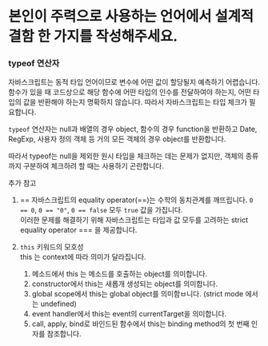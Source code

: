 # 본인이 주력으로 사용하는 언어에서 설계적 결함 한 가지를 작성해주세요.

### typeof 연산자

자바스크립트는 동적 타입 언어이므로 변수에 어떤 값이 할당될지 예측하기 어렵습니다. 함수가 있을 때 코드상으로 해당 함수에 어떤 타입의 인수를 전달하여야 하는지, 어떤 타입의 값을 반환해야 하는지 명확하지 않습니다. 따라서 자바스크립트는 타입 체크가 필요합니다.

`typeof` 연산자는 null과 배열의 경우 object, 함수의 경우 function을 반환하고 Date, RegExp, 사용자 정의 객체 등 거의 모든 객체의 경우 object를 반환합니다.

따라서 typeof는 null을 제외한 원시 타입을 체크하는 데는 문제가 없지만, 객체의 종류까지 구분하여 체크하려 할 때는 사용하기 곤란합니다.

추가 참고

1. ==
   자바스크립트의 equality operator(==)는 수학의 동치관계를 깨뜨립니다. `0 == 0`, `0 == "0"`, `0 == false` 모두 `true` 값을 가집니다.  
   이러한 문제를 해결하기 위해 자바스크립트는 타입과 값 모두를 고려하는 strict equality operator === 을 제공합니다.

2. `this` 키워드의 모호성  
   this 는 context에 따라 의미가 달라집니다.

   1. 메소드에서 this 는 메소드를 호출하는 object를 의미합니다.
   2. constructor에서 this는 새롭개 생성되는 object를 의미합니다.
   3. global scope에서 this는 global object를 의미함ㅂ니다. (strict mode 에서는 undefined)
   4. event handler에서 this는 event의 currentTarget을 의미합니다.
   5. call, apply, bind로 바인드된 함수에서 this는 binding method의 첫 번째 인자를 참조합니다.
